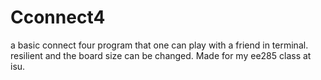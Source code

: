 # Cconnect4
a basic connect four program that one can play with a friend in terminal. resilient and the board size can be changed. Made for my ee285 class at isu.
